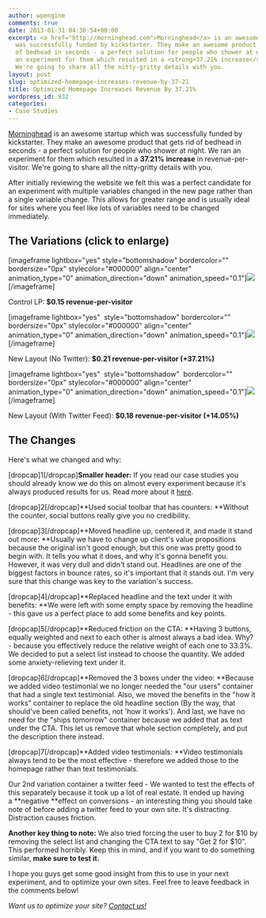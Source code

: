 ```yaml
---
author: wpengine
comments: true
date: 2013-01-31 04:36:54+00:00
excerpt: <a href="http://morninghead.com">Morninghead</a> is an awesome startup which
  was successfully funded by kickstarter. They make an awesome product that gets rid
  of bedhead in seconds - a perfect solution for people who shower at night. We ran
  an experiment for them which resulted in a <strong>37.21% increase</strong> in revenue-per-visitor.
  We're going to share all the nitty-gritty details with you.
layout: post
slug: optimized-homepage-increases-revenue-by-37-21
title: Optimized Homepage Increases Revenue By 37.21%
wordpress_id: 932
categories:
- Case Studies
---
```


[Morninghead](http://morninghead.com) is an awesome startup which was successfully funded by kickstarter. They make an awesome product that gets rid of bedhead in seconds - a perfect solution for people who shower at night. We ran an experiment for them which resulted in a **37.21% increase** in revenue-per-visitor. We're going to share all the nitty-gritty details with you.

After initially reviewing the website we felt this was a perfect candidate for an experiment with multiple variables changed in the new page rather than a single variable change. This allows for greater range and is usually ideal for sites where you feel like lots of variables need to be changed immediately.


## The Variations (click to enlarge)




[imageframe lightbox="yes" style="bottomshadow" bordercolor="" bordersize="0px" stylecolor="#000000" align="center" animation_type="0" animation_direction="down" animation_speed="0.1"]![](http://convertify.io/wp-content/uploads/2013/01/Bed-Head-Cure-Morninghead-20130114.jpg)[/imageframe]




Control LP: **$0.15 revenue-per-visitor**














[imageframe lightbox="yes"  style="bottomshadow" bordercolor="" bordersize="0px" stylecolor="#000000" align="center" animation_type="0" animation_direction="down" animation_speed="0.1"]![](http://convertify.io/wp-content/uploads/2013/01/Screen-Shot-2013-01-30-at-8.07.19-PM.png)[/imageframe]




New Layout (No Twitter): **$0.21 revenue-per-visitor (+37.21%)**














[imageframe lightbox="yes"  style="bottomshadow"  bordercolor="" bordersize="0px" stylecolor="#000000" align="center" animation_type="0" animation_direction="down" animation_speed="0.1"]![](http://convertify.io/wp-content/uploads/2013/01/Screen-Shot-2013-01-30-at-8.09.25-PM.png)[/imageframe]




New Layout (With Twitter Feed): **$0.18 revenue-per-visitor (+14.05%)**














## The Changes


Here's what we changed and why:

[dropcap]1[/dropcap]**Smaller header:** If you read our case studies you should already know we do this on almost every experiment because it's always produced results for us. Read more about it [here](http://landersoptimized.com/case-studies/shorter-header-increases-conversion-rate-by-107/).



[dropcap]2[/dropcap]**Used social toolbar that has counters: **Without the counter, social buttons really give you no credibility.







[dropcap]3[/dropcap]**Moved headline up, centered it, and made it stand out more: **Usually we have to change up client's value propositions because the original isn't good enough, but this one was pretty good to begin with. It tells you what it does, and why it's gonna benefit you. However, it was very dull and didn't stand out. Headlines are one of the biggest factors in bounce rates, so it's important that it stands out. I'm very sure that this change was key to the variation's success.



[dropcap]4[/dropcap]**Replaced headline and the text under it with benefits: **We were left with some empty space by removing the headline - this gave us a perfect place to add some benefits and key points.



[dropcap]5[/dropcap]**Reduced friction on the CTA: **Having 3 buttons, equally weighted and next to each other is almost always a bad idea. Why? - because you effectively reduce the relative weight of each one to 33.3%. We decided to put a select list instead to choose the quantity. We added some anxiety-relieving text under it.



[dropcap]6[/dropcap]**Removed the 3 boxes under the video: **Because we added video testimonial we no longer needed the "our users" container that had a single text testimonial. Also, we moved the benefits in the "how it works" container to replace the old headline section (By the way, that should've been called benefits, not 'how it works'). And last, we have no need for the "ships tomorrow" container because we added that as text under the CTA. This let us remove that whole section completely, and put the description there instead.



[dropcap]7[/dropcap]**Added video testimonials: **Video testimonials always tend to be the most effective - therefore we added those to the homepage rather than text testimonials.



Our 2nd variation container a twitter feed - We wanted to test the effects of this separately because it took up a lot of real estate. It ended up having a **negative **effect on conversions - an interesting thing you should take note of before adding a twitter feed to your own site. It's distracting. Distraction causes friction.

**Another key thing to note:** We also tried forcing the user to buy 2 for $10 by removing the select list and changing the CTA text to say "Get 2 for $10". This performed horribly. Keep this in mind, and if you want to do something similar, **make sure to test it.**

I hope you guys get some good insight from this to use in your next experiment, and to optimize your own sites. Feel free to leave feedback in the comments below!

_Want us to optimize your site? [Contact us!](http://landersoptimized.com/contact/)_

